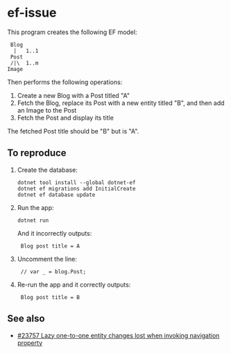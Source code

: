 # ef-issue

This program creates the following EF model:

     Blog
      |   1..1
     Post
     /|\  1..m
    Image

Then performs the following operations:

1. Create a new Blog with a Post titled "A"
1. Fetch the Blog, replace its Post with a new entity titled "B", and then add an Image to the Post
1. Fetch the Post and display its title

The fetched Post title should be "B" but is "A".

## To reproduce

1. Create the database:

       dotnet tool install --global dotnet-ef
       dotnet ef migrations add InitialCreate
       dotnet ef database update

1. Run the app:

       dotnet run

    And it incorrectly outputs:

        Blog post title = A

1. Uncomment the line:

        // var _ = blog.Post;

1. Re-run the app and it correctly outputs:

        Blog post title = B

## See also

* [#23757 Lazy one-to-one entity changes lost when invoking navigation property](https://github.com/dotnet/efcore/issues/23757)
